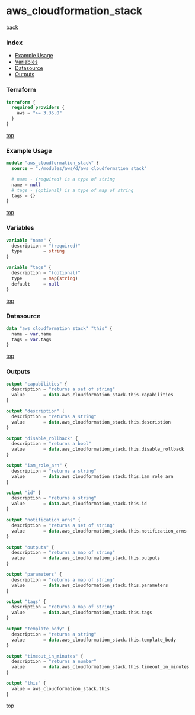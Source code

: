# aws_cloudformation_stack

[back](../aws.md)

### Index

- [Example Usage](#example-usage)
- [Variables](#variables)
- [Datasource](#datasource)
- [Outputs](#outputs)

### Terraform

```terraform
terraform {
  required_providers {
    aws = ">= 3.35.0"
  }
}
```

[top](#index)

### Example Usage

```terraform
module "aws_cloudformation_stack" {
  source = "./modules/aws/d/aws_cloudformation_stack"

  # name - (required) is a type of string
  name = null
  # tags - (optional) is a type of map of string
  tags = {}
}
```

[top](#index)

### Variables

```terraform
variable "name" {
  description = "(required)"
  type        = string
}

variable "tags" {
  description = "(optional)"
  type        = map(string)
  default     = null
}
```

[top](#index)

### Datasource

```terraform
data "aws_cloudformation_stack" "this" {
  name = var.name
  tags = var.tags
}
```

[top](#index)

### Outputs

```terraform
output "capabilities" {
  description = "returns a set of string"
  value       = data.aws_cloudformation_stack.this.capabilities
}

output "description" {
  description = "returns a string"
  value       = data.aws_cloudformation_stack.this.description
}

output "disable_rollback" {
  description = "returns a bool"
  value       = data.aws_cloudformation_stack.this.disable_rollback
}

output "iam_role_arn" {
  description = "returns a string"
  value       = data.aws_cloudformation_stack.this.iam_role_arn
}

output "id" {
  description = "returns a string"
  value       = data.aws_cloudformation_stack.this.id
}

output "notification_arns" {
  description = "returns a set of string"
  value       = data.aws_cloudformation_stack.this.notification_arns
}

output "outputs" {
  description = "returns a map of string"
  value       = data.aws_cloudformation_stack.this.outputs
}

output "parameters" {
  description = "returns a map of string"
  value       = data.aws_cloudformation_stack.this.parameters
}

output "tags" {
  description = "returns a map of string"
  value       = data.aws_cloudformation_stack.this.tags
}

output "template_body" {
  description = "returns a string"
  value       = data.aws_cloudformation_stack.this.template_body
}

output "timeout_in_minutes" {
  description = "returns a number"
  value       = data.aws_cloudformation_stack.this.timeout_in_minutes
}

output "this" {
  value = aws_cloudformation_stack.this
}
```

[top](#index)
